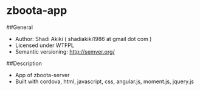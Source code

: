 # zboota-app

##General
* Author: Shadi Akiki ( shadiakiki1986 at gmail dot com )
* Licensed under WTFPL
* Semantic versioning: http://semver.org/

##Description
* App of zboota-server
* Built with cordova, html, javascript, css, angular.js, moment.js, jquery.js
